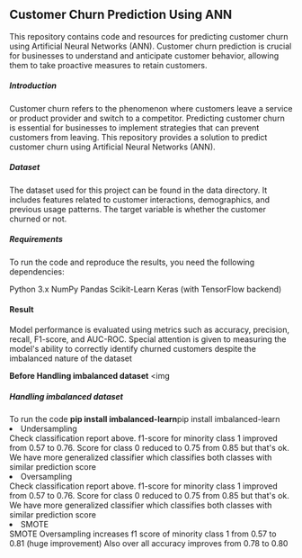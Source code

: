 ## Customer Churn Prediction Using ANN

This repository contains code and resources for predicting customer churn using Artificial Neural Networks (ANN). Customer churn prediction is crucial for businesses to understand and anticipate customer behavior, allowing them to take proactive measures to retain customers.


<h5>Introduction</h5>
Customer churn refers to the phenomenon where customers leave a service or product provider and switch to a competitor. Predicting customer churn is essential for businesses to implement strategies that can prevent customers from leaving. This repository provides a solution to predict customer churn using Artificial Neural Networks (ANN).

<h5>Dataset</h5>
The dataset used for this project can be found in the data directory. It includes features related to customer interactions, demographics, and previous usage patterns. The target variable is whether the customer churned or not.

<h5>Requirements</h5>
To run the code and reproduce the results, you need the following dependencies:

Python 3.x
NumPy
Pandas
Scikit-Learn
Keras (with TensorFlow backend)


<h4>Result</h4>

Model performance is evaluated using metrics such as accuracy, precision, recall, F1-score, and AUC-ROC. Special attention is given to measuring the model's ability to correctly identify churned customers despite the imbalanced nature of the dataset

<b>Before Handling imbalanced dataset</b>
<img

<h5>Handling imbalanced dataset</h5>
To run the code <b>pip install imbalanced-learn</b>pip install imbalanced-learn

<li>Undersampling</li>
Check classification report above. f1-score for minority class 1 improved from 0.57 to 0.76. Score for class 0 reduced to 0.75 from 0.85 but that's ok. We have more generalized classifier which classifies both classes with similar prediction score

<li>Oversampling</li>
Check classification report above. f1-score for minority class 1 improved from 0.57 to 0.76. Score for class 0 reduced to 0.75 from 0.85 but that's ok. We have more generalized classifier which classifies both classes with similar prediction score

<li>SMOTE</li>
SMOTE Oversampling increases f1 score of minority class 1 from 0.57 to 0.81 (huge improvement) Also over all accuracy improves from 0.78 to 0.80




